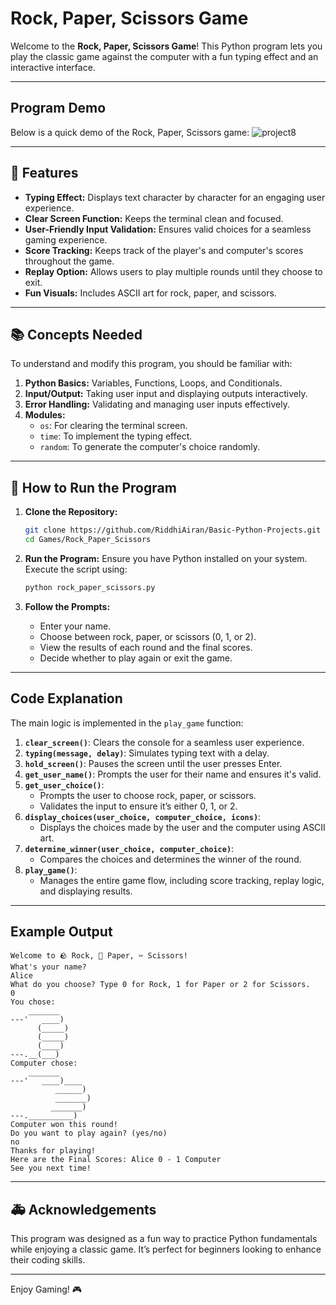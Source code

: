 # Rock, Paper, Scissors Game

Welcome to the **Rock, Paper, Scissors Game**! This Python program lets you play the classic game against the computer with a fun typing effect and an interactive interface.

---
## Program Demo

Below is a quick demo of the Rock, Paper, Scissors game:
![project8](https://github.com/user-attachments/assets/c685793a-e37a-4bd1-95a6-728db6142a60)

---

## 🚀 Features

- **Typing Effect:** Displays text character by character for an engaging user experience.
- **Clear Screen Function:** Keeps the terminal clean and focused.
- **User-Friendly Input Validation:** Ensures valid choices for a seamless gaming experience.
- **Score Tracking:** Keeps track of the player's and computer's scores throughout the game.
- **Replay Option:** Allows users to play multiple rounds until they choose to exit.
- **Fun Visuals:** Includes ASCII art for rock, paper, and scissors.

---

## 📚 Concepts Needed

To understand and modify this program, you should be familiar with:

1. **Python Basics:** Variables, Functions, Loops, and Conditionals.
2. **Input/Output:** Taking user input and displaying outputs interactively.
3. **Error Handling:** Validating and managing user inputs effectively.
4. **Modules:**
   - `os`: For clearing the terminal screen.
   - `time`: To implement the typing effect.
   - `random`: To generate the computer's choice randomly.

---

## 📄 How to Run the Program

1. **Clone the Repository:**
   ```bash
   git clone https://github.com/RiddhiAiran/Basic-Python-Projects.git
   cd Games/Rock_Paper_Scissors
   ```

2. **Run the Program:**
   Ensure you have Python installed on your system. Execute the script using:
   ```bash
   python rock_paper_scissors.py
   ```

3. **Follow the Prompts:**
   - Enter your name.
   - Choose between rock, paper, or scissors (0, 1, or 2).
   - View the results of each round and the final scores.
   - Decide whether to play again or exit the game.

---

## Code Explanation

The main logic is implemented in the `play_game` function:

1. **`clear_screen()`**: Clears the console for a seamless user experience.
2. **`typing(message, delay)`**: Simulates typing text with a delay.
3. **`hold_screen()`**: Pauses the screen until the user presses Enter.
4. **`get_user_name()`**: Prompts the user for their name and ensures it's valid.
5. **`get_user_choice()`**:
   - Prompts the user to choose rock, paper, or scissors.
   - Validates the input to ensure it’s either 0, 1, or 2.
6. **`display_choices(user_choice, computer_choice, icons)`**:
   - Displays the choices made by the user and the computer using ASCII art.
7. **`determine_winner(user_choice, computer_choice)`**:
   - Compares the choices and determines the winner of the round.
8. **`play_game()`**:
   - Manages the entire game flow, including score tracking, replay logic, and displaying results.

---

## Example Output

```plaintext
Welcome to 🪨 Rock, 📄 Paper, ✂ Scissors!
What's your name?
Alice
What do you choose? Type 0 for Rock, 1 for Paper or 2 for Scissors.
0
You chose:
    _______
---'   ____)        
      (_____)       
      (_____)       
      (____)        
---.__(___)         
Computer chose:
    _______
---'   ____)____    
          ______)   
          _______)  
         _______)   
---.__________)     
Computer won this round!
Do you want to play again? (yes/no)
no
Thanks for playing!
Here are the Final Scores: Alice 0 - 1 Computer
See you next time!
```

---

## 🚑 Acknowledgements

This program was designed as a fun way to practice Python fundamentals while enjoying a classic game. It’s perfect for beginners looking to enhance their coding skills.

---

Enjoy Gaming! 🎮

